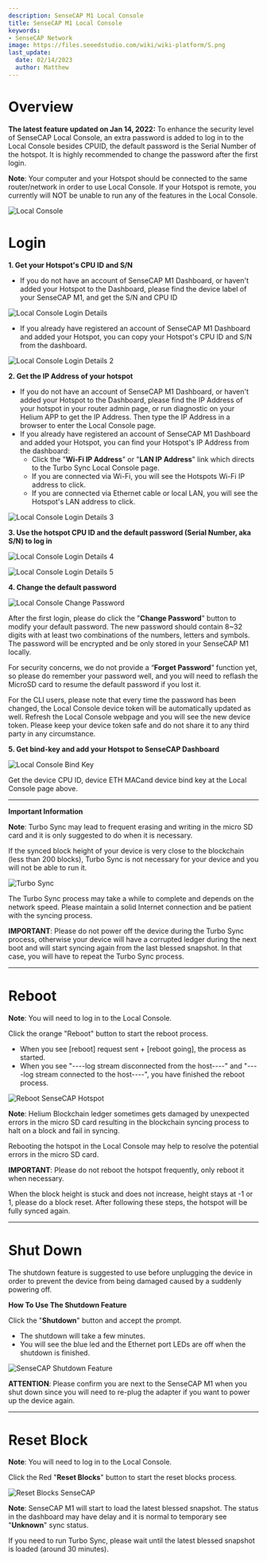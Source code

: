 ```yaml
---
description: SenseCAP M1 Local Console
title: SenseCAP M1 Local Console
keywords:
- SenseCAP Network
image: https://files.seeedstudio.com/wiki/wiki-platform/S.png
last_update:
  date: 02/14/2023
  author: Matthew
---
```



**Overview**
============

**The latest feature updated on Jan 14, 2022:** To enhance the security level of SenseCAP Local Console, an extra password is added to log in to the Local Console besides CPUID, the default password is the Serial Number of the hotspot. It is highly recommended to change the password after the first login.

**Note**: Your computer and your Hotspot should be connected to the same router/network in order to use Local Console. If your Hotspot is remote, you currently will NOT be unable to run any of the features in the Local Console.

![Local Console](https://www.sensecapmx.com/wp-content/uploads/2022/07/local-console.png)

**Login**
=========

**1\. Get your Hotspot's CPU ID and S/N**

*   If you do not have an account of SenseCAP M1 Dashboard, or haven't added your Hotspot to the Dashboard, please find the device label of your SenseCAP M1, and get the S/N and CPU ID

![Local Console Login Details](https://www.sensecapmx.com/wp-content/uploads/2022/07/image-16.png)

*   If you already have registered an account of SenseCAP M1 Dashboard and added your Hotspot, you can copy your Hotspot's CPU ID and S/N from the dashboard.

![Local Console Login Details 2](https://www.sensecapmx.com/wp-content/uploads/2022/07/image-1-1.png)

**2\. Get the IP Address of your hotspot**

*   If you do not have an account of SenseCAP M1 Dashboard, or haven't added your Hotspot to the Dashboard, please find the IP Address of your hotspot in your router admin page, or run diagnostic on your Helium APP to get the IP Address. Then type the IP Address in a browser to enter the Local Console page.
*   If you already have registered an account of SenseCAP M1 Dashboard and added your Hotspot, you can find your Hotspot's IP Address from the dashboard:
    *   Click the "**Wi-Fi IP Address**" or "**LAN IP Address**" link which directs to the Turbo Sync Local Console page.
    *   If you are connected via Wi-Fi, you will see the Hotspots Wi-Fi IP address to click.
    *   If you are connected via Ethernet cable or local LAN, you will see the Hotspot's LAN address to click.

![Local Console Login Details 3](https://www.sensecapmx.com/wp-content/uploads/2022/07/wifi-name-ts-1.png)

**3\. Use the hotspot CPU ID and the default password (Serial Number, aka S/N) to log in**

![Local Console Login Details 4](https://www.sensecapmx.com/wp-content/uploads/2022/07/login-1.png)

![Local Console Login Details 5](https://www.sensecapmx.com/wp-content/uploads/2022/07/image-2-1.png)

**4\. Change the default password**

![Local Console Change Password](https://www.sensecapmx.com/wp-content/uploads/2022/07/change-password-1.png)

After the first login, please do click the "**Change Password**" button to modify your default password. The new password should contain 8~32 digits with at least two combinations of the numbers, letters and symbols. The password will be encrypted and be only stored in your SenseCAP M1 locally.

For security concerns, we do not provide a “**Forget Password**” function yet, so please do remember your password well, and you will need to reflash the MicroSD card to resume the default password if you lost it.

For the CLI users, please note that every time the password has been changed, the Local Console device token will be automatically updated as well. Refresh the Local Console webpage and you will see the new device token. Please keep your device token safe and do not share it to any third party in any circumstance.

**5\. Get bind-key and add your Hotspot to SenseCAP Dashboard**

![Local Console Bind Key](https://www.sensecapmx.com/wp-content/uploads/2022/07/image-3-2.png)

Get the device CPU ID, device ETH MACand device bind key at the Local Console page above.

* * *

**Important Information**

**Note**: Turbo Sync may lead to frequent erasing and writing in the micro SD card and it is only suggested to do when it is necessary.

If the synced block height of your device is very close to the blockchain (less than 200 blocks), Turbo Sync is not necessary for your device and you will not be able to run it.

![Turbo Sync](https://www.sensecapmx.com/wp-content/uploads/2022/07/TS-console.png)

The Turbo Sync process may take a while to complete and depends on the network speed. Please maintain a solid Internet connection and be patient with the syncing process.

**IMPORTANT**: Please do not power off the device during the Turbo Sync process, otherwise your device will have a corrupted ledger during the next boot and will start syncing again from the last blessed snapshot. In that case, you will have to repeat the Turbo Sync process.

* * *

**Reboot**
==========

**Note**: You will need to log in to the Local Console.

Click the orange "Reboot" button to start the reboot process.

*   When you see \[reboot\] request sent + \[reboot going\], the process as started.
*   When you see "----log stream disconnected from the host----" and "----log stream connected to the host----", you have finished the reboot process.

![Reboot SenseCAP Hotspot](https://www.sensecapmx.com/wp-content/uploads/2022/07/image-4-2.png)

**Note**: Helium Blockchain ledger sometimes gets damaged by unexpected errors in the micro SD card resulting in the blockchain syncing process to halt on a block and fail in syncing.

Rebooting the hotspot in the Local Console may help to resolve the potential errors in the micro SD card.

**IMPORTANT**: Please do not reboot the hotspot frequently, only reboot it when necessary.

When the block height is stuck and does not increase, height stays at -1 or 1, please do a block reset. After following these steps, the hotspot will be fully synced again.

* * *

**Shut Down**
=============

The shutdown feature is suggested to use before unplugging the device in order to prevent the device from being damaged caused by a suddenly powering off.

**How To Use The Shutdown Feature**

Click the "**Shutdown**" button and accept the prompt.

*   The shutdown will take a few minutes.
*   You will see the blue led and the Ethernet port LEDs are off when the shutdown is finished.

![SenseCAP Shutdown Feature](https://www.sensecapmx.com/wp-content/uploads/2022/07/image-5-2.png)

**ATTENTION**: Please confirm you are next to the SenseCAP M1 when you shut down since you will need to re-plug the adapter if you want to power up the device again.

* * *

**Reset Block**
===============

**Note**: You will need to log in to the Local Console.

Click the Red "**Reset Blocks**" button to start the reset blocks process.

![Reset Blocks SenseCAP](https://www.sensecapmx.com/wp-content/uploads/2022/07/reset-blocks.png)

**Note**: SenseCAP M1 will start to load the latest blessed snapshot. The status in the dashboard may have delay and it is normal to temporary see "**Unknown**" sync status.

If you need to run Turbo Sync, please wait until the latest blessed snapshot is loaded (around 30 minutes).